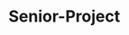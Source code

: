 # Senior-Project

<div id="boo"></div>

<script src="~/vexflow/releases/vexflow-min.js"></script>

<script>
VF = Vex.Flow;

// Create an SVG renderer and attach it to the DIV element named "boo".
var div = document.getElementById("boo")
var renderer = new VF.Renderer(div, VF.Renderer.Backends.SVG);

// Size our svg:
renderer.resize(500, 500);

// And get a drawing context:
var context = renderer.getContext();

// Create a stave at position 10, 40 of width 400 on the canvas.
var stave = new VF.Stave(10, 40, 400);

// Add a clef and time signature.
stave.addClef("treble").addTimeSignature("4/4");

// Connect it to the rendering context and draw!
stave.setContext(context).draw();

</script>

